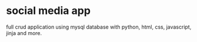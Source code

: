 # social media app 

full crud application using mysql database with python, html, css, javascript, jinja and more. 

